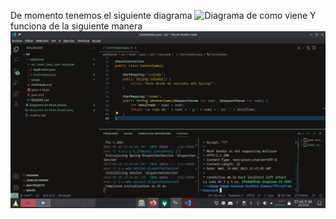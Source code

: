 
De momento tenemos el siguiente diagrama
![Diagrama de como viene](https://github.com/Fedesin/sdypp-Salazar-Scafati-Simone/blob/main/TP1/ej7/Diagrama%20sin%20t%C3%ADtulo.drawio.png)
Y funciona de la siguiente manera
![Screenshot del ejercicio en ejecución](https://github.com/Fedesin/sdypp-Salazar-Scafati-Simone/blob/main/TP1/ej7/Screenshot_20230329_194514.png)
